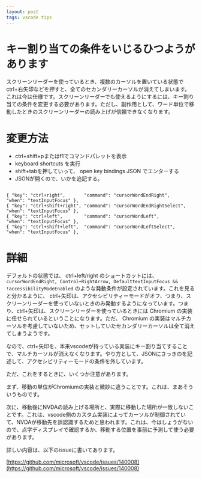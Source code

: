 ```yaml
---
layout: post
tags: vscode tips
---
```


# キー割り当ての条件をいじるひつようがあります

スクリーンリーダーを使っているとき、複数のカーソルを置いている状態でctrl+右矢印などを押すと、全てのセカンダリーカーソルが消えてしまいます。これは今は仕様です。スクリーンリーダーでも使えるようにするには、キー割り当ての条件を変更する必要があります。ただし、副作用として、ワード単位で移動したときのスクリーンリーダーの読み上げが信頼できなくなります。

# 変更方法

- ctrl+shift+pまたはf1でコマンドパレットを表示
- keyboard shortcuts を実行
- shift+tabを押していって、 open key bindings JSON でエンターする
- JSONが開くので、いかを追記する。

```

{ "key": "ctrl+right",       "command": "cursorWordEndRight",       "when": "textInputFocus" },
{ "key": "ctrl+shift+right", "command": "cursorWordEndRightSelect", "when": "textInputFocus" },
{ "key": "ctrl+left",        "command": "cursorWordLeft",           "when": "textInputFocus" },
{ "key": "ctrl+shift+left",  "command": "cursorWordLeftSelect",     "when": "textInputFocus" },

```

# 詳細

デフォルトの状態では、 ctrl+left/right のショートカットには、 `cursorWordEndRight, Control+RightArrow, DefaulttextInputFocus && !accessibilityModeEnabled` のような発動条件が設定されています。これを見ると分かるように、 ctrl+矢印は、アクセシビリティーモードがオフ、つまり、スクリーンリーダーを使っていないときのみ発動するようになっています。つまり、ctrl+矢印は、スクリーンリーダーを使っているときには Chromium の実装に任せられているということになります。ただ、 Chromium の実装はマルチカーソルを考慮していないため、セットしていたセカンダリーカーソルは全て消えてしまうようです。

なので、ctrl+矢印を、本来vscodeが持っている実装にキー割り当てすることで、マルチカーソルが消えなくなります。やり方として、JSONにさっきのを記述して、アクセシビリティーモードの条件を外しています。

ただ、これをするときに、いくつか注意があります。

まず、移動の単位がChromiumの実装と微妙に違うことです。これは、まあそういうものです。

次に、移動後にNVDAの読み上げる場所と、実際に移動した場所が一致しないことです。これは、vscode側のカスタム実装によってカーソルが制御されていて、NVDAが移動先を誤認識するためと思われます。これは、今はしょうがないので、点字ディスプレイで確認するか、移動する位置を事前に予測して使う必要があります。

詳しい内容は、以下のissueに書いてあります。

[https://github.com/microsoft/vscode/issues/140008](https://github.com/microsoft/vscode/issues/140008)
